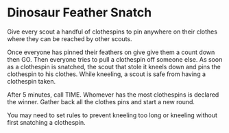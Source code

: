 # Dinosaur Feather Snatch

Give every scout a handful of clothespins to pin anywhere on their clothes where they can be reached by other scouts.

Once everyone has pinned their feathers on give give them a count down then GO.  Then everyone tries to pull a clothespin off someone else. As soon as a clothespin is snatched, the scout that stole it kneels down and pins the clothespin to his clothes. While kneeling, a scout is safe from having a clothespin taken.

After 5 minutes, call TIME. Whomever has the most clothespins is declared the winner. Gather back all the clothes pins and start a new round.

You may need to set rules to prevent kneeling too long or kneeling without first snatching a clothespin.
